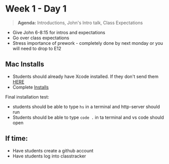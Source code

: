 # Week 1 - Day 1

> **Agenda:** Introductions, John's Intro talk, Class Expectations

* Give John 6-8:15 for intros and expectations
* Go over class expectations
* Stress importance of prework - completely done by next monday or you will need to drop to E12


## Mac Installs
* Students should already have Xcode installed.  If they don't send them [HERE](https://apps.apple.com/us/app/xcode/id497799835?mt=12)
* Complete [Installs](https://github.com/nss-nightclass-projects/Night-Class-Resources/blob/master/book-1-foundations/chapters/setup.md)

Final installation test:
* students should be able to type `hs` in a terminal and http-server should run
* Students should be able to type `code .` in ta terminal and vs code should open


## If time:
* Have students create a github account
* Have students log into classtracker